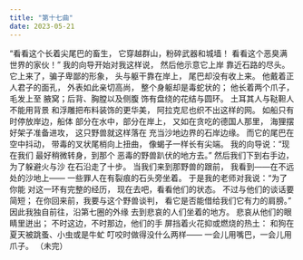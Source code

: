 ```yaml
---
title: "第十七曲"
date: 2023-05-21
---
```

“看看这个长着尖尾巴的畜生，
它穿越群山，粉碎武器和城墙！
看看这个恶臭满世界的家伙！”
我的向导开始对我这样说，
然后他示意它上岸
靠近石路的尽头。
它上来了，骗子卑鄙的形象，
头与躯干靠在岸上，
尾巴却没有收上来。
他戴着正人君子的面孔，
外表如此亲切高尚，
整个身躯却是毒蛇状的；
他长着两个爪子，毛发上至
腋窝；后背、胸膛以及侧腹
饰有盘绕的花结与圆环。
土耳其人与鞑靼人不能用背景
和浮雕把布料装饰的更华美，
阿拉克尼也织不出这样的网。
如船只有时停放岸边，船体
部分在水中，部分在岸上，
又如在贪吃的德国人那里，
海狸摆好架子准备进攻，
这只野兽就这样落在
充当沙地边界的石岸边缘。
而它的尾巴在空中抖动，
带毒的叉状尾梢向上扭曲，
像蝎子一样长有尖端。
我的向导说：“现在我们
最好稍微转身，到那个
恶毒的野兽趴伏的地方去。”
然后我们下到右手边，
为了躲避火与沙
在石沿走了十步。
当我们来到那野兽的跟前，
我看到——在不远处的沙地上——
一些罪人在有裂痕的石头旁坐着。
于是我的老师对我说：“为了你能
对这一环有完整的经历，
现在去吧，看看他们的状态。
不过与他们的谈话要简短；
在你回来前，我要与这个野兽谈判，
看它是否能借给我们它有力的肩膀。”
因此我独自前往，沿第七圈的外缘
去到悲哀的人们坐着的地方。
悲哀从他们的眼睛里迸出；
不时这边，不时那边，他们的手
屏挡着火花抑或燃烧的热土：
和狗在夏天被跳蚤、小虫或是牛虻
叮咬时做得没什么两样——
一会儿用嘴巴，一会儿用爪子。
（未完）